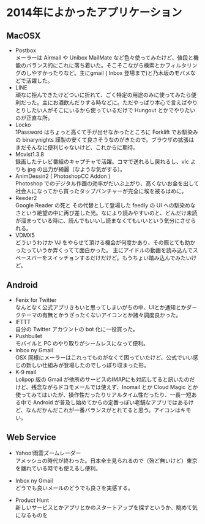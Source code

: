 # 2014年によかったアプリケーション

## MacOSX
- Postbox   
メーラーは Airmail や Unibox MailMate など色々使ってみたけど、値段と機能のバランス的にこれに落ち着いた。そこそこながら検索とかフィルタリングのしやすかったりなど。主にgmail ( Inbox 登場まで)と乃木坂のモバメなどで活躍した。
- LINE   
頑なに拒んできたけどついに折れて、ごく特定の用途のみに使ってみたら便利だった。主にお酒飲んだりする時などに。ただやっぱり本心で言えばやりとりしたい人がそこにいるから使っているだけで Hungout とかでやりたいのが正直な所。
- Locko   
1Password はちょっと高くて手が出せなかったところに Forklift でお馴染みの binarynights 謹製の安くて良さそうなのがきたので。ブラウザの拡張はまだそんなに便利じゃないけど、これからに期待。
- Movist1.3.8   
録画したテレビ番組のキャプチャで活躍。コマで送れるし戻れるし、vlc よりも jpg の出力が綺麗（なような気がする）。
- AnimDessin2 ( PhotoshopCC Addon )   
Photoshop でのデジタル作画の効率がだいぶ上がり、高くないお金を出して社会人になってから買ったタップパンチャーが完全に埃を被るはめに。
- Reeder2   
Google Reader の死と その代替として登場した feedly の UI への馴染めなさという絶望の中に再び差した光。なにより読みやすいのと、どんだけ未読が溜まっている時に、読んでもいいし読まなくてもいいという気分にさせられる。
- VDMX5   
どういうわけか VJ をやらせて頂ける機会が何度かあり、その際とても助かったっていうか弄くってて面白かった。 主にアイドルの動画を読み込んでスペースバーをスイッチョンするだけだけど。もうちょい踏み込んでみたいけど。

## Android
- Fenix for Twitter   
なんとなく公式アプリきもいと思ってしまいがちの中、UIとか通知とかダークテーマの有無とかうざったくないアイコンとか諸々調度良かった。
- IFTTT   
自分の Twitter アカウントの bot 化に一役買った。 
- Pushbullet   
モバイルと PC のやり取りがシームレスになって便利。
- Inbox ny Gmail   
OSX 同様にメーラーはこれってものがなくて困っていたけど、公式でいい感じの新しい仕組みが登場したのでしっぽり収まった形。
- K-9 mail   
Lolipop 版の Gmail が他所のサービスのIMAPにも対応してると訊いたのだけど、残念ながらドコモメールでは使えず、Inomail とか Cloud Magic とか使ってみてはいたが、操作性だったりリアルタイム性だったり、一長一短ある中で Android が普及し始めてからの定番っぽい老舗なアプリではあるけど、なんだかんだこれが一番バランスがとれてると思う。アイコンはキモい。



## Web Service
- Yahoo!雨雲ズームレーダー   
アメッシュの時代が終わった。日本全土見られるので（殆ど無いけど）東京を離れている時でも使えるし便利。

- Inbox ny Gmail   
どうでも良いメールのどうでも良さを実感する。

- Product Hunt  
新しいサービスとかアプリとかのスタートアップを探すというか、眺めて気になるものを



